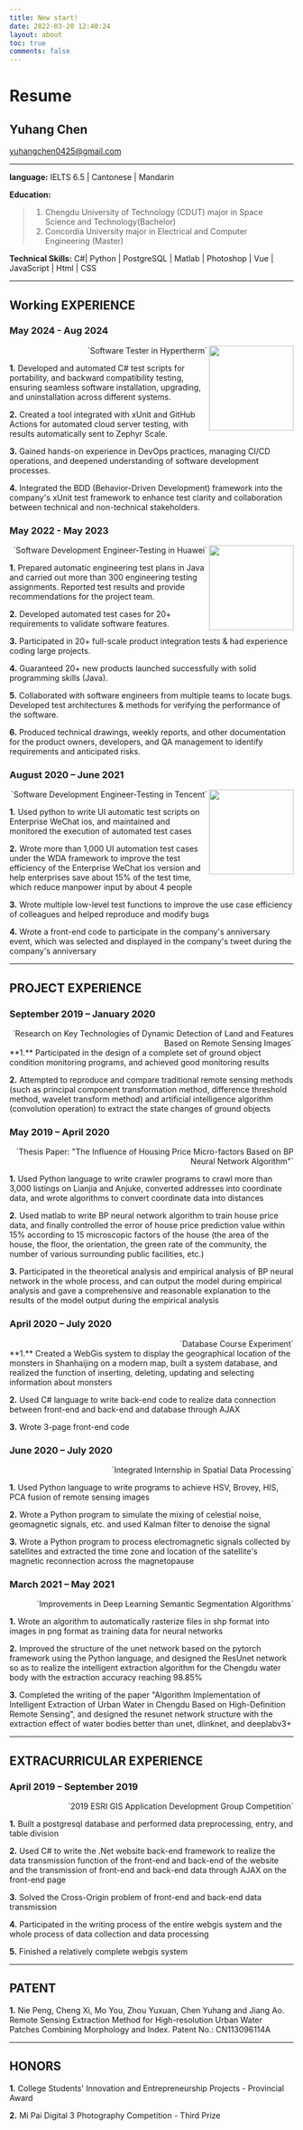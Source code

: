 ```yaml
---
title: New start!
date: 2022-03-20 12:40:24
layout: about
toc: true
comments: false
---
```

# Resume
## Yuhang Chen
yuhangchen0425@gmail.com 

----

**language:** IELTS 6.5 | Cantonese | Mandarin

**Education:**

> 1. Chengdu University of Technology (CDUT) major in Space Science and Technology(Bachelor)
> 2. Concordia University major in Electrical and Computer Engineering (Master)

**Technical Skills:** C#| Python | PostgreSQL | Matlab | Photoshop | Vue | JavaScript | Html | CSS

---

## Working EXPERIENCE

### May 2024 - Aug 2024

<div align='right'>`Software Tester in Hypertherm` <img src="https://media.licdn.com/dms/image/v2/C4E0BAQESLlEp26VP-g/company-logo_200_200/company-logo_200_200/0/1655899546740/hypertherm_inc__logo?e=1743638400&v=beta&t=7Kzb54NQcmljPjTG6Sin2_rZ1alJBniGv4dcgSN6hXU" width="150" align='right'> </div>  

**1.** Developed and automated C# test scripts for portability, and backward compatibility testing, ensuring seamless software installation, upgrading, and uninstallation across different systems.

**2.** Created a tool integrated with xUnit and GitHub Actions for automated cloud server testing, with results automatically sent to Zephyr Scale.

**3.** Gained hands-on experience in DevOps practices, managing CI/CD operations, and deepened understanding of software development processes.

**4.** Integrated the BDD (Behavior-Driven Development) framework into the company's xUnit test framework to enhance test clarity and collaboration between technical and non-technical stakeholders.

### May 2022 - May 2023

<div align='right'>`Software Development Engineer-Testing in Huawei` <img src="//www-file.huawei.com/-/media/corporate/images/home/logo/huawei_logo.png" width="150" align='right'> </div>  

**1.** Prepared automatic engineering test plans in Java and carried out more than 300 engineering testing assignments. Reported test results and provide recommendations for the project team.

**2.** Developed automated test cases for 20+ requirements to validate software features.

**3.** Participated in 20+ full-scale product integration tests & had experience coding large projects.

**4.** Guaranteed 20+ new products launched successfully with solid programming skills (Java).

**5.** Collaborated with software engineers from multiple teams to locate bugs. Developed test architectures & methods for verifying the performance of the software.

**6.** Produced technical drawings, weekly reports, and other documentation for the product owners, developers, and QA management to identify requirements and anticipated risks.

### August 2020 – June 2021  

<div align='right'>`Software Development Engineer-Testing in Tencent` <img src="https://www.tencent.com/img/index/menu_logo_hover.png" width="150" align='right'> </div>  

**1.** Used python to write UI automatic test scripts on Enterprise WeChat ios, and maintained and monitored the execution of automated test cases

**2.** Wrote more than 1,000 UI automation test cases under the WDA framework to improve the test efficiency of the Enterprise WeChat ios version and help enterprises save about 15% of the test time, which reduce manpower input by about 4 people
   
**3.**	Wrote multiple low-level test functions to improve the use case efficiency of colleagues and helped reproduce and modify bugs

**4.**	Wrote a front-end code to participate in the company's anniversary event, which was selected and displayed in the company's tweet during the company's anniversary



---

## PROJECT EXPERIENCE
### September 2019 – January 2020
<div align='right'> `Research on Key Technologies of Dynamic Detection of Land and Features Based on Remote Sensing Images` </div>  
**1.** Participated in the design of a complete set of ground object condition monitoring programs, and achieved good monitoring results
  
**2.** Attempted to reproduce and compare traditional remote sensing methods (such as principal component transformation method, difference threshold method, wavelet transform method) and artificial intelligence algorithm (convolution operation) to extract the state changes of ground objects

### May 2019 – April 2020  
<div align='right'> `Thesis Paper: "The Influence of Housing Price Micro-factors Based on BP Neural Network Algorithm"`</div>

**1.** Used Python language to write crawler programs to crawl more than 3,000 listings on Lianjia and Anjuke, converted addresses into coordinate data, and wrote algorithms to convert coordinate data into distances
  
**2.** Used matlab to write BP neural network algorithm to train house price data, and finally controlled the error of house price prediction value within 15% according to 15 microscopic factors of the house (the area of the house, the floor, the orientation, the green rate of the community, the number of various surrounding public facilities, etc.) 
  
**3.** Participated in the theoretical analysis and empirical analysis of BP neural network in the whole process, and can output the model during empirical analysis and gave a comprehensive and reasonable explanation to the results of the model output during the empirical analysis

### April 2020 – July 2020  
<div align='right'>`Database Course Experiment`</div>
**1.** Created a WebGis system to display the geographical location of the monsters in Shanhaijing on a modern map, built a system database, and realized the function of inserting, deleting, updating and selecting information about monsters
  
**2.** Used C# language to write back-end code to realize data connection between front-end and back-end and database through AJAX
  
**3.** Wrote 3-page front-end code 

###  June 2020 – July 2020  
<div align='right'>`Integrated Internship in Spatial Data Processing`</div>

**1.** Used Python language to write programs to achieve HSV, Brovey, HIS, PCA fusion of remote sensing images
  
**2.** Wrote a Python program to simulate the mixing of celestial noise, geomagnetic signals, etc. and used Kalman filter to denoise the signal

**3.** Wrote a Python program to process electromagnetic signals collected by satellites and extracted the time zone and location of the satellite's magnetic reconnection across the magnetopause

### March 2021 – May 2021  
<div align='right'>`Improvements in Deep Learning Semantic Segmentation Algorithms`</div>

**1.** Wrote an algorithm to automatically rasterize files in shp format into images in png format as training data for neural networks
  
**2.** Improved the structure of the unet network based on the pytorch framework using the Python language, and designed the ResUnet network so as to realize the intelligent extraction algorithm for the Chengdu water body with the extraction accuracy reaching 98.85%
  
**3.** Completed the writing of the paper "Algorithm Implementation of Intelligent Extraction of Urban Water in Chengdu Based on High-Definition Remote Sensing", and designed the resunet network structure with the extraction effect of water bodies better than unet, dlinknet, and deeplabv3+

---

## EXTRACURRICULAR EXPERIENCE

### April 2019 – September 2019 
<div align='right'>`2019 ESRI GIS Application Development Group Competition`</div>  

**1.** Built a postgresql database and performed data preprocessing, entry, and table division
  
**2.** Used C# to write the .Net website back-end framework to realize the data transmission function of the front-end and back-end of the website and the transmission of front-end and back-end data through AJAX on the front-end page
  
**3.** Solved the Cross-Origin problem of front-end and back-end data transmission

**4.** Participated in the writing process of the entire webgis system and the whole process of data collection and data processing 

**5.** Finished a relatively complete webgis system

---

## PATENT

**1.** Nie Peng, Cheng Xi, Mo You, Zhou Yuxuan, Chen Yuhang and Jiang Ao. Remote Sensing Extraction Method for High-resolution Urban Water Patches Combining Morphology and Index. Patent No.: CN113096114A  

---

## HONORS

**1.** College Students' Innovation and Entrepreneurship Projects - Provincial Award 

**2.** Mi Pai Digital 3 Photography Competition - Third Prize
